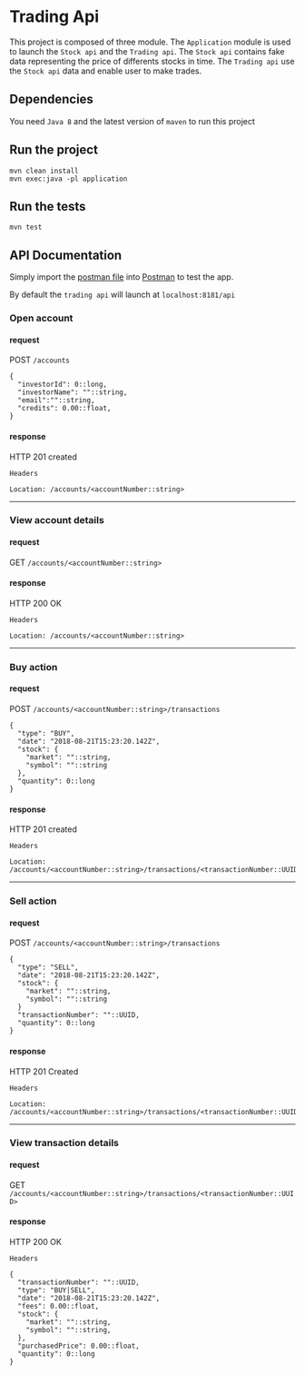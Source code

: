 # Trading Api

This project is composed of three module. The `Application` module is used to launch the `Stock api` and the `Trading api`. The `Stock api` contains fake data representing the price of differents stocks in time. The `Trading api` use the `Stock api` data and enable user to make trades.

## Dependencies

You need `Java 8` and the latest version of `maven` to run this project

## Run the project

```
mvn clean install
mvn exec:java -pl application
```

## Run the tests

```
mvn test
```

## API Documentation

Simply import the [postman file](https://github.com/NasreddineAnani/tradingApi/blob/master/TradingApi.postman_collection.json) into [Postman](https://www.getpostman.com/) to test the app.

By default the `trading api` will launch at `localhost:8181/api`


### Open account

#### request

POST `/accounts`

```
{
  "investorId": 0::long,
  "investorName": ""::string,
  "email":""::string,
  "credits": 0.00::float,
}
```

#### response

HTTP 201 created

`Headers`

```
Location: /accounts/<accountNumber::string>
```

---

### View account details

#### request

GET `/accounts/<accountNumber::string>`

#### response

HTTP 200 OK

`Headers`

```
Location: /accounts/<accountNumber::string>
```

---

### Buy action

#### request

POST `/accounts/<accountNumber::string>/transactions`

```
{
  "type": "BUY",
  "date": "2018-08-21T15:23:20.142Z",
  "stock": {
    "market": ""::string,
    "symbol": ""::string
  },
  "quantity": 0::long
}
```

#### response

HTTP 201 created

`Headers`

```
Location: /accounts/<accountNumber::string>/transactions/<transactionNumber::UUID>
```

---

### Sell action

#### request

POST `/accounts/<accountNumber::string>/transactions`

```
{
  "type": "SELL",
  "date": "2018-08-21T15:23:20.142Z",
  "stock": {
    "market": ""::string,
    "symbol": ""::string
  }
  "transactionNumber": ""::UUID, 
  "quantity": 0::long
}
```

#### response

HTTP 201 Created

`Headers`

```
Location: /accounts/<accountNumber::string>/transactions/<transactionNumber::UUID>
```

---

### View transaction details

#### request

GET `/accounts/<accountNumber::string>/transactions/<transactionNumber::UUID>`

#### response

HTTP 200 OK

`Headers`

```
{
  "transactionNumber": ""::UUID, 
  "type": "BUY|SELL",
  "date": "2018-08-21T15:23:20.142Z",
  "fees": 0.00::float,
  "stock": {
    "market": ""::string,
    "symbol": ""::string,
  },
  "purchasedPrice": 0.00::float, 
  "quantity": 0::long
}
```
